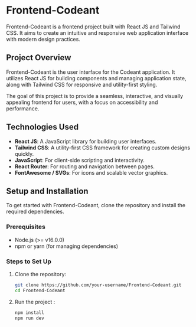 # Frontend-Codeant

Frontend-Codeant is a frontend project built with React JS and Tailwind CSS. It aims to create an intuitive and responsive web application interface with modern design practices.


## Project Overview

Frontend-Codeant is the user interface for the Codeant application. It utilizes React JS for building components and managing application state, along with Tailwind CSS for responsive and utility-first styling.

The goal of this project is to provide a seamless, interactive, and visually appealing frontend for users, with a focus on accessibility and performance.

## Technologies Used

- **React JS**: A JavaScript library for building user interfaces.
- **Tailwind CSS**: A utility-first CSS framework for creating custom designs quickly.
- **JavaScript**: For client-side scripting and interactivity.
- **React Router**: For routing and navigation between pages.
- **FontAwesome / SVGs**: For icons and scalable vector graphics.

## Setup and Installation

To get started with Frontend-Codeant, clone the repository and install the required dependencies.

### Prerequisites

- Node.js (>= v16.0.0)
- npm or yarn (for managing dependencies)

### Steps to Set Up

1. Clone the repository:

   ```bash
   git clone https://github.com/your-username/Frontend-Codeant.git
   cd Frontend-Codeant
2. Run the project :
   
   ```bash
   npm install
   npm run dev
